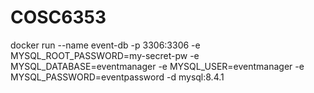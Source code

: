 # COSC6353

docker run --name event-db -p 3306:3306 -e MYSQL_ROOT_PASSWORD=my-secret-pw -e MYSQL_DATABASE=eventmanager -e MYSQL_USER=eventmanager -e MYSQL_PASSWORD=eventpassword -d mysql:8.4.1
